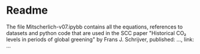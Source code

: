 # Readme

The file Mitscherlich-v07.ipybb contains all the equations, references to datasets and python code that are used in the SCC paper "Historical CO₂ levels in periods of global greening" by Frans J. Schrijver, published: ..., link: ...

